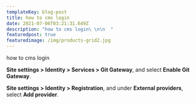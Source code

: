 ```yaml
---
templateKey: blog-post
title: how to cms login
date: 2021-07-06T03:21:31.649Z
description: "how to cms login\ \n\n  "
featuredpost: true
featuredimage: /img/products-grid2.jpg
---
```

how to cms login



**Site settings > Identity > Services > Git Gateway**, and select **Enable Git Gateway**.



**Site settings > Identity > Registration**, and under **External providers**, select **Add provider**.